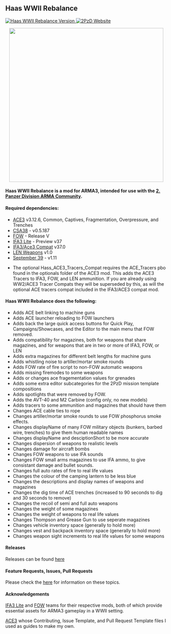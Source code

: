 ## Haas WWII Rebalance
<p align="left">
    <a href="https://github.com/Drofseh/Haas_WWII_Rebalance/releases/latest">
        <img src="https://img.shields.io/badge/Version-1.24.5-blue.svg" alt="Haas WWII Rebalance Version">
    </a>
    <a href="https://2pzd.net/">
        <img src="https://img.shields.io/badge/2PzD-Website-yellow.svg" alt="2PzD Website">
    </a>
</p>

<p align="center">
    <a href="https://2pzd.net/">
    <img src="https://i.imgur.com/VOd6Ce2.png" width="480">
    </a>
</p>

#### Haas WWII Rebalance is a mod for ARMA3, intended for use with the [2. Panzer Division ARMA Community](https://2pzd.net/).

#### Required dependencies:
* [ACE3](https://github.com/acemod/ACE3) v3.12.6, Common, Captives, Fragmentation, Overpressure, and Trenches
* [CSA38](https://steamcommunity.com/workshop/filedetails/?id=641305739) - v0.5.187
* [FOW](https://forums.bistudio.com/forums/topic/198194-faces-of-war-ww2/) - Release V
* [IFA3 Lite](https://forums.bistudio.com/forums/topic/190809-iron-front-in-arm3-lite-preview-versions/) - Preview v37
* [IFA3/Ace3 Compat](https://github.com/bux/IFA3_ACE_COMPAT) v37.0
* [LEN Weapons](https://forums.bistudio.com/forums/topic/200914-len-weapons-pack-for-ifa3-lite/) v1.0
* [September 39](https://steamcommunity.com/sharedfiles/filedetails/?id=1348553859) - v1.11
- The optional Hass_ACE3_Tracers_Compat requires the ACE_Tracers pbo found in the optionals folder of the ACE3 mod.
This adds the ACE3 Tracers to IFA3, FOW, and LEN ammunition.
If you are already using WW2/ACE3 Tracer Compats they will be superseded by this, as will the optional ACE tracers compat included in the IFA3/ACE3 compat mod.

#### Haas WWII Rebalance does the following:

* Adds ACE belt linking to machine guns
* Adds ACE launcher reloading to FOW launchers
* Adds back the large quick access buttons for Quick Play, Campaigns/Showcases, and the Editor to the main menu that FOW removed.
* Adds compatibility for magazines, both for weapons that share magazines, and for weapons that are in two or more of IFA3, FOW, or LEN
* Adds extra magazines for different belt lengths for machine guns
* Adds whistling noise to artiller/mortar smoke rounds
* Adds FOW rate of fire script to non-FOW automatic weapons
* Adds missing firemodes to some weapons
* Adds or changes ace fragementation values for grenades
* Adds some extra editor subcategories for the 2PzD mission template compositions
* Adds spotlights that were removed by FOW.
* Adds the AVT-40 and M2 Carbine (config only, no new models)
* Adds tracers to some ammunition and magazines that should have them
* Changes ACE cable ties to rope
* Changes artiller/mortar smoke rounds to use FOW phosphorus smoke effects.
* Changes displayName of many FOW military objects (bunkers, barbed wire, trenches) to give them human readable names
* Changes displayName and desciptionShort to be more accurate
* Changes dispersion of weapons to realistic levels
* Changes damage for aircraft bombs
* Changes FOW weapons to use IFA sounds
* Changes FOW small arms magazines to use IFA ammo, to give consistant damage and bullet sounds.
* Changes full auto rates of fire to real life values
* Changes the colour of the camping lantern to be less blue
* Changes the descriptions and display names of weapons and magazines
* Changes the dig time of ACE trenches (increased to 90 seconds to dig and 30 seconds to remove)
* Changes the recoil of semi and full auto weapons
* Changes the weight of some magazines
* Changes the weight of weapons to real life values
* Changes Thompson and Grease Gun to use seperate magazines
* Changes vehicle inventory space (generally to hold more)
* Changes vest and backpack inventory space (generally to hold more)
* Changes weapon sight increments to real life values for some weapons

#### Releases
Releases can be found [here](https://github.com/Drofseh/Haas_WWII_Rebalance/releases)

#### Feature Requests, Issues, Pull Requests
Please check the [here](https://github.com/Drofseh/Haas_WWII_Rebalance/blob/master/.github/CONTRIBUTING.md) for information on these topics.

#### Acknowledgements
[IFA3 Lite](https://forums.bistudio.com/forums/topic/190809-iron-front-in-arm3-lite-preview-versions/) and [FOW](https://forums.bistudio.com/forums/topic/198194-faces-of-war-ww2/) teams for their respective mods, both of which provide essential assets for ARMA3 gameplay in a WWII setting.

[ACE3](https://github.com/acemod/ACE3) whose Contributing, Issue Template, and Pull Request Template files I used as guides to make my own.
